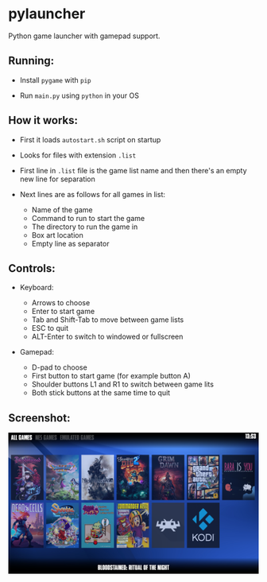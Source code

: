 # pylauncher
Python game launcher with gamepad support.

## Running: ##

- Install `pygame` with `pip`

- Run `main.py` using `python` in your OS

## How it works: ##

- First it loads `autostart.sh` script on startup

- Looks for files with extension `.list`

- First line in `.list` file is the game list name and then there's an empty new line for separation

- Next lines are as follows for all games in list: 
  - Name of the game
  - Command to run to start the game
  - The directory to run the game in
  - Box art location
  - Empty line as separator

## Controls: ##

- Keyboard:
  - Arrows to choose
  - Enter to start game
  - Tab and Shift-Tab to move between game lists
  - ESC to quit
  - ALT-Enter to switch to windowed or fullscreen

- Gamepad:
  - D-pad to choose
  - First button to start game (for example button A)
  - Shoulder buttons L1 and R1 to switch between game lits
  - Both stick buttons at the same time to quit

## Screenshot: ##

![Screenshot](screenshot.png)